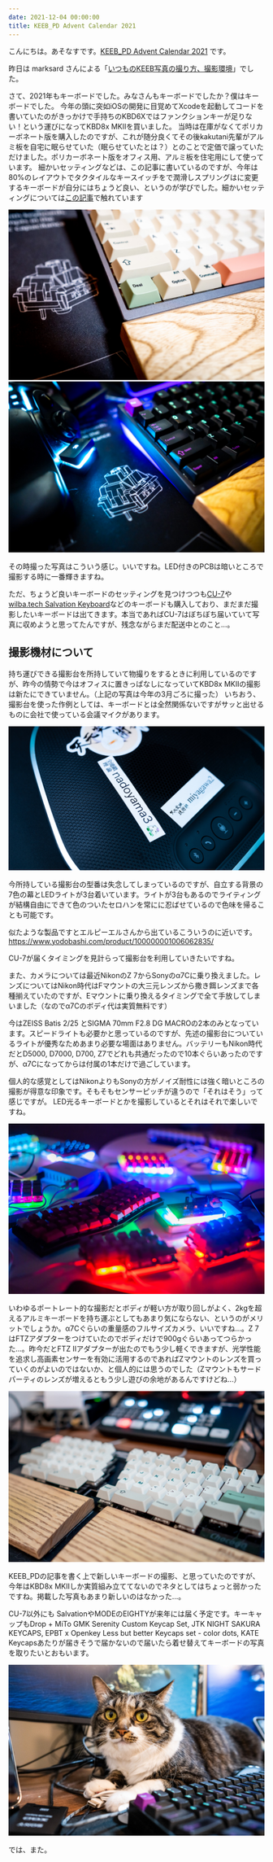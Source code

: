 ```yaml
---
date: 2021-12-04 00:00:00
title: KEEB_PD Advent Calendar 2021
---
```


こんにちは。あそなすです。[KEEB_PD Advent Calendar 2021](https://adventar.org/calendars/6470) です。

昨日は marksard さんによる「[いつものKEEB写真の撮り方、撮影環境](https://marksard.github.io/2021/12/03/keeb_pd/)」でした。

さて、2021年もキーボードでした。みなさんもキーボードでしたか？僕はキーボードでした。
今年の頭に突如iOSの開発に目覚めてXcodeを起動してコードを書いていたのがきっかけで手持ちのKBD6Xではファンクションキーが足りない！という運びになってKBD8x MKIIを買いました。
当時は在庫がなくてポリカーボネート版を購入したのですが、これが随分良くてその後kakutani先輩がアルミ板を自宅に眠らせていた（眠らせていたとは？）とのことで定価で譲っていただけました。ポリカーボネート版をオフィス用、アルミ板を住宅用にして使っています。
細かいセッティングなどは、この記事に書いているのですが、今年は80%のレイアウトでタクタイルなキースイッチをで潤滑しスプリングはに変更するキーボードが自分にはちょうど良い、というのが学びでした。細かいセッティングについては[この記事](https://www.ason.as/articles/2021-04-16-kbd8x-mkii)で触れています

![KBD8X MKII Al](/static/images/articles/2021-04-14-kbd8x-mkii-al.jpg)
![KBD8X MKII Po](/static/images/articles/2021-04-14-kbd8x-mkii-po.jpg)

その時撮った写真はこういう感じ。いいですね。LED付きのPCBは暗いところで撮影する時に一番輝きますね。

ただ、ちょうど良いキーボードのセッティングを見つけつつも[CU-7](https://caps-unlocked.com/group-buy-cu7-round-2/)や[wilba.tech Salvation Keyboard](https://novelkeys.com/products/salvation-keyboard)などのキーボードも購入しており、まだまだ撮影したいキーボードは出てきます。本当であればCU-7はぼちぼち届いていて写真に収めようと思ってたんですが、残念ながらまだ配送中とのこと...。

## 撮影機材について

持ち運びできる撮影台を所持していて物撮りをするときに利用しているのですが、昨今の情勢で今はオフィスに置きっぱなしになっていてKBD8x MKIIの撮影は新たにできていません。（上記の写真は今年の3月ごろに撮った）
いちおう、撮影台を使った作例としては、キーボードとは全然関係ないですがサッと出せるものに会社で使っている会議マイクがあります。

![miyagawa -> nadoyama3](/static/images/articles/2021-12-04-keeb-pd-0.jpg)

今所持している撮影台の型番は失念してしまっているのですが、自立する背景の7色の幕とLEDライトが3台着いています。ライトが3台もあるのでライティングが結構自由にできて色のついたセロハンを常にに忍ばせているので色味を帰ることも可能です。

似たような製品ですとエルピーエルさんから出ているこういうのに近いです。
https://www.yodobashi.com/product/100000001006062835/

CU-7が届くタイミングを見計らって撮影台を利用していきたいですね。

また、カメラについては最近NikonのZ 7からSonyのα7Cに乗り換えました。レンズについてはNikon時代はFマウントの大三元レンズから撒き餌レンズまで各種揃えていたのですが、Eマウントに乗り換えるタイミングで全て手放してしまいました（なのでα7Cのボディ代は実質無料です）

今はZEISS Batis 2/25 とSIGMA 70mm F2.8 DG MACROの2本のみとなっています。スピードライトも必要かと思っているのですが、先述の撮影台についているライトが優秀なためあまり必要な場面はありません。バッテリーもNikon時代だとD5000, D7000, D700, Z7でどれも共通だったので10本ぐらいあったのですが、α7Cになってからは付属の1本だけで過ごしています。

個人的な感覚としてはNikonよりもSonyの方がノイズ耐性には強く暗いところの撮影が得意な印象です。そもそもセンサーピッチが違うので「それはそう」って感じですが。
LED光るキーボードとかを撮影しているとそれはそれで楽しいですね。

![yurukey](/static/images/articles/2021-12-04-keeb-pd-1.jpg)

いわゆるポートレート的な撮影だとボディが軽い方が取り回しがよく、2kgを超えるアルミキーボードを持ち運ぶとしてもあまり気にならない、というのがメリットでしょうか。α7Cぐらいの重量感のフルサイズカメラ、いいですね...。Z 7はFTZアダプターをつけていたのでボディだけで900gぐらいあってつらかった...。昨今だとFTZ IIアダプターが出たのでもう少し軽くできますが、光学性能を追求し高画素センサーを有効に活用するのであればZマウントのレンズを買っていくのがよいのではないか、と個人的には思うのでした（Zマウントもサードパーティのレンズが増えるともう少し遊びの余地があるんですけどね...）

![Choco60](/static/images/articles/2021-12-04-keeb-pd-2.jpg)

KEEB_PDの記事を書く上で新しいキーボードの撮影、と思っていたのですが、今年はKBD8x MKIIしか実質組み立ててないのでネタとしてはちょっと弱かったですね。掲載した写真もあまり新しいのはなかった...。

CU-7以外にも SalvationやMODEのEIGHTYが来年には届く予定です。キーキャップもDrop + MiTo GMK Serenity Custom Keycap Set, JTK NIGHT SAKURA KEYCAPS, EPBT x Openkey Less but better Keycaps set - color dots, KATE Keycapsあたりが届きそうで届かないので届いたら着せ替えてキーボードの写真を取りたいとおもいます。


![KBD6x](/static/images/articles/2021-12-04-keeb-pd-3.jpg)

では、また。
